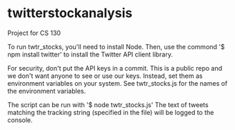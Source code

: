 # twitterstockanalysis
Project for CS 130

To run twtr_stocks, you'll need to install Node.
Then, use the commond '$ npm install twitter' to install the Twitter API client library.

For security, don't put the API keys in a commit.  This is a public repo and we don't want anyone to see or use our keys.  Instead, set them as environment variables on your system.
See twtr_stocks.js for the names of the environment variables.

The script can be run with '$ node twtr_stocks.js'
The text of tweets matching the tracking string (specified in the file) will be logged to the console.
